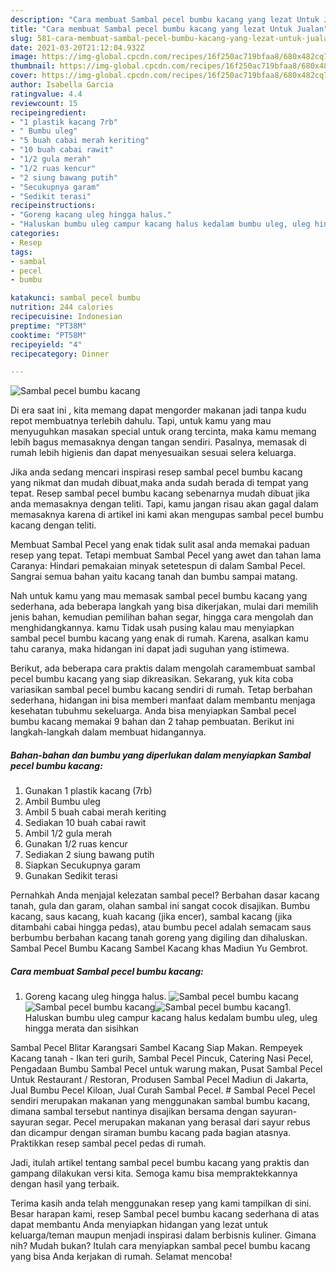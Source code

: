 ```yaml
---
description: "Cara membuat Sambal pecel bumbu kacang yang lezat Untuk Jualan"
title: "Cara membuat Sambal pecel bumbu kacang yang lezat Untuk Jualan"
slug: 581-cara-membuat-sambal-pecel-bumbu-kacang-yang-lezat-untuk-jualan
date: 2021-03-20T21:12:04.932Z
image: https://img-global.cpcdn.com/recipes/16f250ac719bfaa8/680x482cq70/sambal-pecel-bumbu-kacang-foto-resep-utama.jpg
thumbnail: https://img-global.cpcdn.com/recipes/16f250ac719bfaa8/680x482cq70/sambal-pecel-bumbu-kacang-foto-resep-utama.jpg
cover: https://img-global.cpcdn.com/recipes/16f250ac719bfaa8/680x482cq70/sambal-pecel-bumbu-kacang-foto-resep-utama.jpg
author: Isabella Garcia
ratingvalue: 4.4
reviewcount: 15
recipeingredient:
- "1 plastik kacang 7rb"
- " Bumbu uleg"
- "5 buah cabai merah keriting"
- "10 buah cabai rawit"
- "1/2 gula merah"
- "1/2 ruas kencur"
- "2 siung bawang putih"
- "Secukupnya garam"
- "Sedikit terasi"
recipeinstructions:
- "Goreng kacang uleg hingga halus."
- "Haluskan bumbu uleg campur kacang halus kedalam bumbu uleg, uleg hingga merata dan sisihkan"
categories:
- Resep
tags:
- sambal
- pecel
- bumbu

katakunci: sambal pecel bumbu 
nutrition: 244 calories
recipecuisine: Indonesian
preptime: "PT38M"
cooktime: "PT58M"
recipeyield: "4"
recipecategory: Dinner

---
```



![Sambal pecel bumbu kacang](https://img-global.cpcdn.com/recipes/16f250ac719bfaa8/680x482cq70/sambal-pecel-bumbu-kacang-foto-resep-utama.jpg)

Di era  saat ini , kita memang dapat mengorder makanan jadi tanpa kudu repot membuatnya terlebih dahulu. Tapi, untuk kamu yang mau menyuguhkan masakan special untuk orang tercinta, maka kamu memang lebih bagus memasaknya dengan tangan sendiri. Pasalnya, memasak di rumah lebih higienis dan dapat menyesuaikan sesuai selera keluarga.

Jika anda sedang mencari inspirasi resep sambal pecel bumbu kacang yang nikmat dan mudah dibuat,maka anda sudah berada di tempat yang tepat. Resep sambal pecel bumbu kacang  sebenarnya mudah dibuat jika anda memasaknya dengan teliti. Tapi, kamu jangan risau akan gagal dalam memasaknya 
karena di artikel ini kami akan mengupas sambal pecel bumbu kacang dengan teliti.  

Membuat Sambal Pecel yang enak tidak sulit asal anda memakai paduan resep yang tepat. Tetapi membuat Sambal Pecel yang awet dan tahan lama Caranya: Hindari pemakaian minyak setetespun di dalam Sambal Pecel. Sangrai semua bahan yaitu kacang tanah dan bumbu sampai matang.

Nah untuk kamu yang mau memasak sambal pecel bumbu kacang yang sederhana, ada beberapa langkah yang bisa dikerjakan, mulai dari memilih jenis bahan, kemudian pemilihan bahan segar, hingga cara mengolah dan menghidangkannya. kamu Tidak usah pusing kalau mau menyiapkan sambal pecel bumbu kacang yang enak di rumah. Karena, asalkan kamu  tahu caranya, maka hidangan ini dapat jadi suguhan yang istimewa.

Berikut, ada beberapa cara praktis  dalam mengolah caramembuat sambal pecel bumbu kacang yang siap dikreasikan. Sekarang, yuk kita coba variasikan sambal pecel bumbu kacang sendiri di rumah. Tetap berbahan sederhana, hidangan ini bisa memberi manfaat dalam membantu menjaga kesehatan tubuhmu sekeluarga. Anda bisa menyiapkan Sambal pecel bumbu kacang memakai 9 bahan dan 2 tahap pembuatan. Berikut ini langkah-langkah dalam membuat hidangannya.

<!--inarticleads1-->

##### Bahan-bahan dan bumbu yang diperlukan dalam menyiapkan Sambal pecel bumbu kacang:

1. Gunakan 1 plastik kacang (7rb)
1. Ambil  Bumbu uleg
1. Ambil 5 buah cabai merah keriting
1. Sediakan 10 buah cabai rawit
1. Ambil 1/2 gula merah
1. Gunakan 1/2 ruas kencur
1. Sediakan 2 siung bawang putih
1. Siapkan Secukupnya garam
1. Gunakan Sedikit terasi


Pernahkah Anda menjajal kelezatan sambal pecel? Berbahan dasar kacang tanah, gula dan garam, olahan sambal ini sangat cocok disajikan. Bumbu kacang, saus kacang, kuah kacang (jika encer), sambal kacang (jika ditambahi cabai hingga pedas), atau bumbu pecel adalah semacam saus berbumbu berbahan kacang tanah goreng yang digiling dan dihaluskan. Sambal Pecel Bumbu Kacang Sambel Kacang khas Madiun Yu Gembrot. 

<!--inarticleads2-->

##### Cara membuat Sambal pecel bumbu kacang:

1. Goreng kacang uleg hingga halus.
<img src="https://img-global.cpcdn.com/steps/a8a848d69312fc5f/160x128cq70/sambal-pecel-bumbu-kacang-langkah-memasak-1-foto.jpg" alt="Sambal pecel bumbu kacang"><img src="https://img-global.cpcdn.com/steps/a0d671613043fbb3/160x128cq70/sambal-pecel-bumbu-kacang-langkah-memasak-1-foto.jpg" alt="Sambal pecel bumbu kacang"><img src="https://img-global.cpcdn.com/steps/1beeef4eb8d79d4e/160x128cq70/sambal-pecel-bumbu-kacang-langkah-memasak-1-foto.jpg" alt="Sambal pecel bumbu kacang">1. Haluskan bumbu uleg campur kacang halus kedalam bumbu uleg, uleg hingga merata dan sisihkan


Sambal Pecel Blitar Karangsari Sambel Kacang Siap Makan. Rempeyek Kacang tanah - Ikan teri gurih, Sambal Pecel Pincuk, Catering Nasi Pecel, Pengadaan Bumbu Sambal Pecel untuk warung makan, Pusat Sambal Pecel Untuk Restaurant / Restoran, Produsen Sambal Pecel Madiun di Jakarta, Jual Bumbu Pecel Kiloan, Jual Curah Sambal Pecel. # Sambal Pecel Pecel sendiri merupakan makanan yang menggunakan sambal bumbu kacang, dimana sambal tersebut nantinya disajikan bersama dengan sayuran-sayuran segar. Pecel merupakan makanan yang berasal dari sayur rebus dan dicampur dengan siraman bumbu kacang pada bagian atasnya. Praktikkan resep sambal pecel pedas di rumah. 

Jadi, itulah artikel tentang  sambal pecel bumbu kacang  yang praktis dan gampang dilakukan versi kita. Semoga kamu bisa mempraktekkannya dengan hasil yang terbaik. 

Terima kasih anda telah menggunakan resep yang kami tampilkan di sini. Besar harapan kami, resep  Sambal pecel bumbu kacang sederhana di atas dapat membantu Anda menyiapkan hidangan yang lezat untuk keluarga/teman maupun menjadi inspirasi dalam berbisnis kuliner. Gimana nih? Mudah bukan? Itulah cara menyiapkan sambal pecel bumbu kacang yang bisa Anda kerjakan di rumah. Selamat mencoba!

